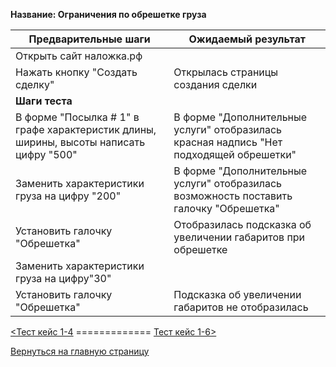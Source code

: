 **Название: Ограничения по обрешетке груза** 

**Предварительные шаги** | **Ожидаемый результат**
--- | ---
 Открыть сайт наложка.рф | 
 Нажать кнопку "Создать сделку" | Открылась страницы создания сделки 
**Шаги теста** | 
В форме "Посылка # 1" в графе характеристик длины, ширины, высоты написать цифру "500" | В форме "Дополнительные услуги" отобразилась красная надпись "Нет подходящей обрешетки"
Заменить характеристики груза на цифру "200" | В форме "Дополнительные услуги" отобразилась возможность поставить галочку "Обрешетка"
Установить галочку "Обрешетка" | Отобразилась подсказка об увеличении габаритов при обрешетке
Заменить характеристики груза на цифру"30" |
Установить галочку "Обрешетка" | Подсказка об увеличении габаритов не отобразилась

[<Тест кейс 1-4](https://github.com/masteroff/Test-case-nalozhka/blob/main/case_create_a_deal%201-4.md)  =============  [Тест кейс 1-6>](https://github.com/masteroff/Test-case-nalozhka/blob/main/case_create_a_deal%201-6.md)
 
[Вернуться на главную страницу](https://github.com/masteroff/Test-case-nalozhka/blob/main/list_of_test_cases.md)